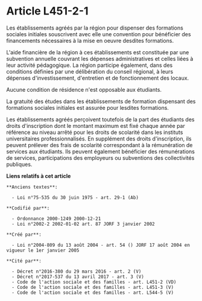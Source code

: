 # Article L451-2-1

Les établissements agréés par la région pour dispenser des formations sociales initiales souscrivent avec elle une convention
pour bénéficier des financements nécessaires à la mise en oeuvre desdites formations.

L'aide financière de la région à ces établissements est constituée par une subvention annuelle couvrant les dépenses
administratives et celles liées à leur activité pédagogique. La région participe également, dans des conditions définies par
une délibération du conseil régional, à leurs dépenses d'investissement, d'entretien et de fonctionnement des locaux.

Aucune condition de résidence n'est opposable aux étudiants.

La gratuité des études dans les établissements de formation dispensant des formations sociales initiales est assurée pour
lesdites formations.

Les établissements agréés perçoivent toutefois de la part des étudiants des droits d'inscription dont le montant maximum est
fixé chaque année par référence au niveau arrêté pour les droits de scolarité dans les instituts universitaires
professionnalisés. En supplément des droits d'inscription, ils peuvent prélever des frais de scolarité correspondant à la
rémunération de services aux étudiants. Ils peuvent également bénéficier des rémunérations de services, participations des
employeurs ou subventions des collectivités publiques.

**Liens relatifs à cet article**

	**Anciens textes**:

	  - Loi n°75-535 du 30 juin 1975 - art. 29-1 (Ab)

	**Codifié par**:

	  - Ordonnance 2000-1249 2000-12-21
	  - Loi n°2002-2 2002-01-02 art. 87 JORF 3 janvier 2002

	**Créé par**:

	  - Loi n°2004-809 du 13 août 2004 - art. 54 () JORF 17 août 2004 en vigueur le 1er janvier 2005

	**Cité par**:

	  - Décret n°2016-380 du 29 mars 2016 - art. 2 (V)
	  - Décret n°2017-537 du 13 avril 2017 - art. 3 (V)
	  - Code de l'action sociale et des familles - art. L451-2 (VD)
	  - Code de l'action sociale et des familles - art. L451-3 (V)
	  - Code de l'action sociale et des familles - art. L544-5 (V)
